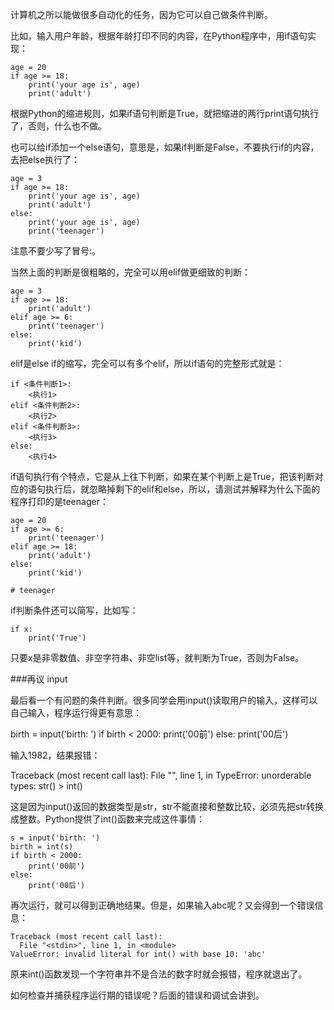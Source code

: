 计算机之所以能做很多自动化的任务，因为它可以自己做条件判断。

比如，输入用户年龄，根据年龄打印不同的内容，在Python程序中，用if语句实现：

    age = 20
    if age >= 18:
        print('your age is', age)
        print('adult')

根据Python的缩进规则，如果if语句判断是True，就把缩进的两行print语句执行了，否则，什么也不做。

也可以给if添加一个else语句，意思是，如果if判断是False，不要执行if的内容，去把else执行了：

    age = 3
    if age >= 18:
        print('your age is', age)
        print('adult')
    else:
        print('your age is', age)
        print('teenager')

注意不要少写了冒号:。

当然上面的判断是很粗略的，完全可以用elif做更细致的判断：

    age = 3
    if age >= 18:
        print('adult')
    elif age >= 6:
        print('teenager')
    else:
        print('kid')

elif是else if的缩写，完全可以有多个elif，所以if语句的完整形式就是：

    if <条件判断1>:
        <执行1>
    elif <条件判断2>:
        <执行2>
    elif <条件判断3>:
        <执行3>
    else:
        <执行4>

if语句执行有个特点，它是从上往下判断，如果在某个判断上是True，把该判断对应的语句执行后，就忽略掉剩下的elif和else，所以，请测试并解释为什么下面的程序打印的是teenager：

    age = 20
    if age >= 6:
        print('teenager')
    elif age >= 18:
        print('adult')
    else:
        print('kid')

    # teenager

if判断条件还可以简写，比如写：

    if x:
        print('True')

只要x是非零数值、非空字符串、非空list等，就判断为True，否则为False。

###再议 input

最后看一个有问题的条件判断。很多同学会用input()读取用户的输入，这样可以自己输入，程序运行得更有意思：

birth = input('birth: ')
if birth < 2000:
    print('00前')
else:
    print('00后')

输入1982，结果报错：

Traceback (most recent call last):
  File "<stdin>", line 1, in <module>
TypeError: unorderable types: str() > int()

这是因为input()返回的数据类型是str，str不能直接和整数比较，必须先把str转换成整数。Python提供了int()函数来完成这件事情：

    s = input('birth: ')
    birth = int(s)
    if birth < 2000:
        print('00前')
    else:
        print('00后')

再次运行，就可以得到正确地结果。但是，如果输入abc呢？又会得到一个错误信息：

    Traceback (most recent call last):
      File "<stdin>", line 1, in <module>
    ValueError: invalid literal for int() with base 10: 'abc'

原来int()函数发现一个字符串并不是合法的数字时就会报错，程序就退出了。

如何检查并捕获程序运行期的错误呢？后面的错误和调试会讲到。